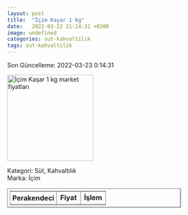 ```yaml
---
layout: post
title:  "İçim Kaşar 1 kg"
date:   2022-03-22 21:14:31 +0300
image: undefined
categories: sut-kahvaltilik
tags: sut-kahvaltilik
---
```


Son Güncelleme: 2022-03-23 0:14:31

<img src="undefined" width="200" alt="İçim Kaşar 1 kg market fiyatları" />

Kategori: Süt, Kahvaltılık
<br />
Marka: İçim

<table border="1" style="padding: 5px;width:80%;">
  <tr>
    <td style="padding: 5px;"><strong>Perakendeci</strong></td>
    <td><strong>Fiyat</strong></td>
    <td><strong>İşlem</strong></td>
  </tr>
  
</table>
